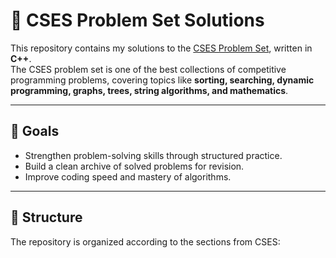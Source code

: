 
# 📝 CSES Problem Set Solutions

This repository contains my solutions to the [CSES Problem Set](https://cses.fi/problemset/), written in **C++**.  
The CSES problem set is one of the best collections of competitive programming problems, covering topics like **sorting, searching, dynamic programming, graphs, trees, string algorithms, and mathematics**.  

---

## 📌 Goals
- Strengthen problem-solving skills through structured practice.
- Build a clean archive of solved problems for revision.
- Improve coding speed and mastery of algorithms.

---

## 📂 Structure
The repository is organized according to the sections from CSES:


